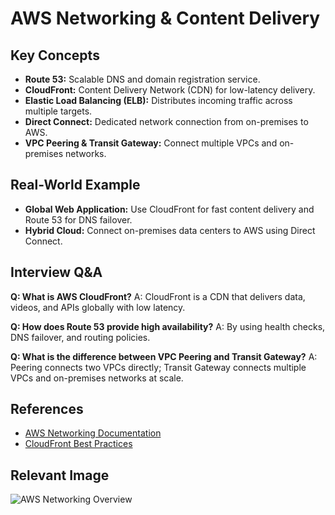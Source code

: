 # AWS Networking & Content Delivery

## Key Concepts
- **Route 53:** Scalable DNS and domain registration service.
- **CloudFront:** Content Delivery Network (CDN) for low-latency delivery.
- **Elastic Load Balancing (ELB):** Distributes incoming traffic across multiple targets.
- **Direct Connect:** Dedicated network connection from on-premises to AWS.
- **VPC Peering & Transit Gateway:** Connect multiple VPCs and on-premises networks.

## Real-World Example
- **Global Web Application:** Use CloudFront for fast content delivery and Route 53 for DNS failover.
- **Hybrid Cloud:** Connect on-premises data centers to AWS using Direct Connect.

## Interview Q&A
**Q: What is AWS CloudFront?**
A: CloudFront is a CDN that delivers data, videos, and APIs globally with low latency.

**Q: How does Route 53 provide high availability?**
A: By using health checks, DNS failover, and routing policies.

**Q: What is the difference between VPC Peering and Transit Gateway?**
A: Peering connects two VPCs directly; Transit Gateway connects multiple VPCs and on-premises networks at scale.

## References
- [AWS Networking Documentation](https://docs.aws.amazon.com/networking/index.html)
- [CloudFront Best Practices](https://aws.amazon.com/cloudfront/)

## Relevant Image
![AWS Networking Overview](https://d1.awsstatic.com/diagrams/product-page-diagrams/Amazon-CloudFront@2x.7d7e6b7e2b2e2e7e2e7e2e7e2e7e2e7e.png)
